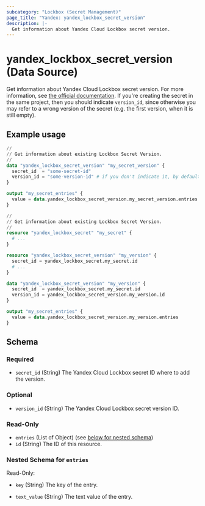 ```yaml
---
subcategory: "Lockbox (Secret Management)"
page_title: "Yandex: yandex_lockbox_secret_version"
description: |-
  Get information about Yandex Cloud Lockbox secret version.
---
```


# yandex_lockbox_secret_version (Data Source)

Get information about Yandex Cloud Lockbox secret version. For more information, see [the official documentation](https://yandex.cloud/docs/lockbox/).
If you're creating the secret in the same project, then you should indicate `version_id`, since otherwise you may refer to a wrong version of the secret (e.g. the first version, when it is still empty).

## Example usage

```terraform
//
// Get information about existing Lockbox Secret Version.
//
data "yandex_lockbox_secret_version" "my_secret_version" {
  secret_id  = "some-secret-id"
  version_id = "some-version-id" # if you don't indicate it, by default refers to the latest version
}

output "my_secret_entries" {
  value = data.yandex_lockbox_secret_version.my_secret_version.entries
}
```

```terraform
//
// Get information about existing Lockbox Secret Version.
//
resource "yandex_lockbox_secret" "my_secret" {
  # ...
}

resource "yandex_lockbox_secret_version" "my_version" {
  secret_id = yandex_lockbox_secret.my_secret.id
  # ...
}

data "yandex_lockbox_secret_version" "my_version" {
  secret_id  = yandex_lockbox_secret.my_secret.id
  version_id = yandex_lockbox_secret_version.my_version.id
}

output "my_secret_entries" {
  value = data.yandex_lockbox_secret_version.my_version.entries
}
```

<!-- schema generated by tfplugindocs -->
## Schema

### Required

- `secret_id` (String) The Yandex Cloud Lockbox secret ID where to add the version.

### Optional

- `version_id` (String) The Yandex Cloud Lockbox secret version ID.

### Read-Only

- `entries` (List of Object) (see [below for nested schema](#nestedatt--entries))
- `id` (String) The ID of this resource.

<a id="nestedatt--entries"></a>
### Nested Schema for `entries`

Read-Only:

- `key` (String) The key of the entry.

- `text_value` (String) The text value of the entry.

